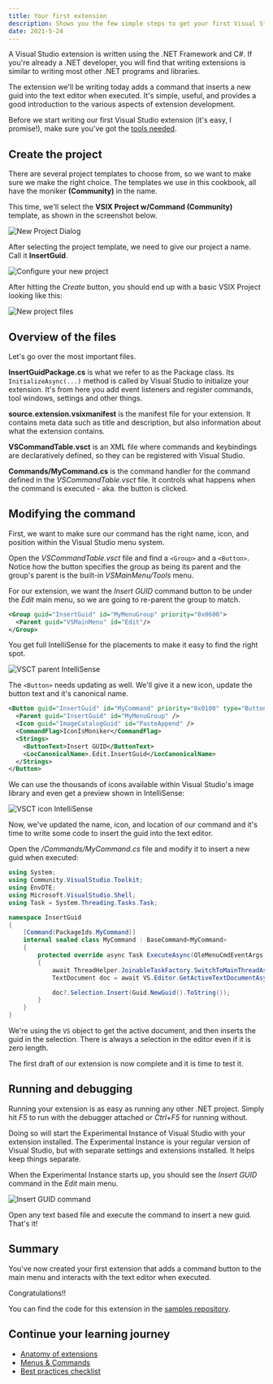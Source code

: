 ```yaml
---
title: Your first extension
description: Shows you the few simple steps to get your first Visual Studio extension up and running.
date: 2021-5-24
---
```


A Visual Studio extension is written using the .NET Framework and C#.
If you're already a .NET developer, you will find that writing extensions is similar to writing most other .NET programs and libraries.

The extension we'll be writing today adds a command that inserts a new guid into the text editor when executed. It's simple, useful, and provides a good introduction to the various aspects of extension development.

Before we start writing our first Visual Studio extension (it's easy, I promise!), make sure you've got the [tools needed](get-the-tools.md).

## Create the project
There are several project templates to choose from, so we want to make sure we make the right choice. The templates we use in this cookbook, all have the moniker **(Community)** in the name.

This time, we'll select the **VSIX Project w/Command (Community)** template, as shown in the screenshot below.

![New Project Dialog](../assets/img/new-project-dialog.png)

After selecting the project template, we need to give our project a name. Call it **InsertGuid**.

![Configure your new project](../assets/img/configure-new-project.png)

After hitting the *Create* button, you should end up with a basic VSIX Project looking like this:

![New project files](../assets/img/new-project-files.png)

## Overview of the files
Let's go over the most important files.

**InsertGuidPackage.cs** is what we refer to as the Package class. Its `InitializeAsync(...)` method is called by Visual Studio to initialize your extension. It's from here you add event listeners and register commands, tool windows, settings and other things.

**source.extension.vsixmanifest** is the manifest file for your extension. It contains meta data such as title and description, but also information about what the extension contains.

**VSCommandTable.vsct** is an XML file where commands and keybindings are declaratively defined, so they can be registered with Visual Studio.

**Commands/MyCommand.cs** is the command handler for the command defined in the *VSCommandTable.vsct* file. It controls what happens when the command is executed - aka. the button is clicked.

## Modifying the command
First, we want to make sure our command has the right name, icon, and position within the Visual Studio menu system.

Open the *VSCommandTable.vsct* file and find a `<Group>` and a `<Button>`. Notice how the button specifies the group as being its parent and the group's parent is the built-in *VSMainMenu/Tools* menu.

For our extension, we want the *Insert GUID* command button to be under the *Edit* main menu, so we are going to re-parent the group to match.

```xml
<Group guid="InsertGuid" id="MyMenuGroup" priority="0x0600">
  <Parent guid="VSMainMenu" id="Edit"/>
</Group>
```

You get full IntelliSense for the placements to make it easy to find the right spot.

![VSCT parent IntelliSense](../assets/img/vsct-parent-intellisense.png)

The `<Button>` needs updating as well. We'll give it a new icon, update the button text and it's canonical name.

```xml
<Button guid="InsertGuid" id="MyCommand" priority="0x0100" type="Button">
  <Parent guid="InsertGuid" id="MyMenuGroup" />
  <Icon guid="ImageCatalogGuid" id="PasteAppend" />
  <CommandFlag>IconIsMoniker</CommandFlag>
  <Strings>
    <ButtonText>Insert GUID</ButtonText>
    <LocCanonicalName>.Edit.InsertGuid</LocCanonicalName>
  </Strings>
</Button>
```

We can use the thousands of icons available within Visual Studio's image library and even get a preview shown in IntelliSense:

![VSCT icon IntelliSense](../assets/img/vsct-icon-intellisense.png)

Now, we've updated the name, icon, and location of our command and it's time to write some code to insert the guid into the text editor.

Open the */Commands/MyCommand.cs* file and modify it to insert a new guid when executed:

```csharp
using System;
using Community.VisualStudio.Toolkit;
using EnvDTE;
using Microsoft.VisualStudio.Shell;
using Task = System.Threading.Tasks.Task;

namespace InsertGuid
{
    [Command(PackageIds.MyCommand)]
    internal sealed class MyCommand : BaseCommand<MyCommand>
    {
        protected override async Task ExecuteAsync(OleMenuCmdEventArgs e)
        {
            await ThreadHelper.JoinableTaskFactory.SwitchToMainThreadAsync();
            TextDocument doc = await VS.Editor.GetActiveTextDocumentAsync();

            doc?.Selection.Insert(Guid.NewGuid().ToString());
        }
    }
}
```

We're using the `VS` object to get the active document, and then inserts the guid in the selection. There is always a selection in the editor even if it is zero length.

The first draft of our extension is now complete and it is time to test it.

## Running and debugging
Running your extension is as easy as running any other .NET project. Simply hit *F5* to run with the debugger attached or *Ctrl+F5* for running without.

Doing so will start the Experimental Instance of Visual Studio with your extension installed. The Experimental Instance is your regular version of Visual Studio, but with separate settings and extensions installed. It helps keep things separate.

When the Experimental Instance starts up, you should see the *Insert GUID* command in the *Edit* main menu.

![Insert GUID command](../assets/img/insert-guid-command.png)

Open any text based file and execute the command to insert a new guid. That's it!

## Summary
You've now created your first extension that adds a command button to the main menu and interacts with the text editor when executed. 

Congratulations!!

You can find the code for this extension in the [samples repository](https://github.com/VsixCommunity/Samples).

## Continue your learning journey

* [Anatomy of extensions](extension-anatomy.md)
* [Menus & Commands](../walkthroughs/menus-buttons-commands.html)
* [Best practices checklist](../publish/checklist.html)
